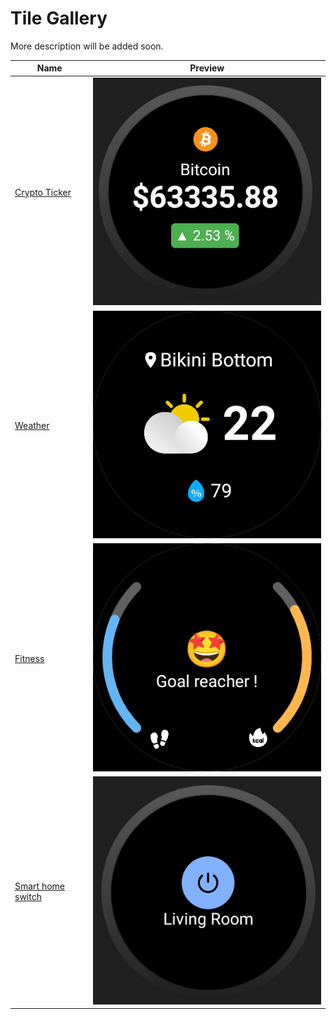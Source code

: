 # Tile Gallery

More description will be added soon.

| Name                                                                        | Preview                    |
| --------------------------------------------------------------------------- | -------------------------- |
| [Crypto Ticker](../../examples/tiles_gallery/lib/examples/crypto/readme.md) | ![](../media/crypto.gif)   |
| [Weather](../../examples/tiles_gallery/lib/examples/weather/readme.md)      | ![](../media/weather.png)  |
| [Fitness](../../examples/tiles_gallery/lib/examples/fitness/readme.md)      | ![](../media/fitness2.png) |
| [Smart home switch](../../examples/tiles_gallery/lib/examples/smarthome/readme.md)      | ![](../media/smarthome.gif) |
